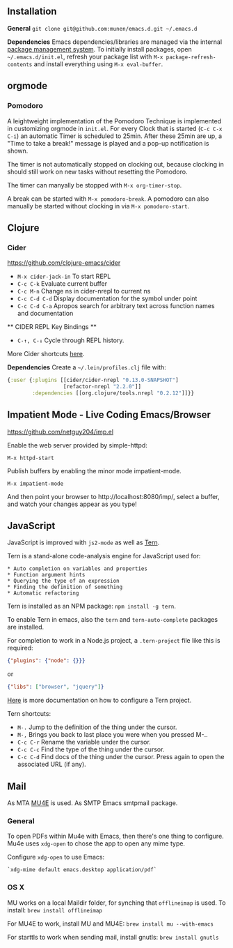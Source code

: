 ## Installation

**General**
`git clone git@github.com:munen/emacs.d.git ~/.emacs.d`

**Dependencies**
Emacs dependencies/libraries are managed via the internal
[package management system](https://www.gnu.org/software/emacs/manual/html_node/emacs/Packages.html#Packages). To
initially install packages, open `~/.emacs.d/init.el`, refresh your
package list with `M-x package-refresh-contents` and install
everything using `M-x eval-buffer`.

## orgmode
### Pomodoro
A leightweight implementation of the Pomodoro Technique is
implemented in customizing orgmode in `init.el`. For every Clock that
is started (`C-c C-x C-i`) an automatic Timer is scheduled to
25min. After these 25min are up, a "Time to take a break!" message is
played and a pop-up notification is shown.

The timer is not automatically stopped on clocking out, because
clocking in should still work on new tasks without resetting the
Pomodoro.

The timer can manyally be stopped with `M-x org-timer-stop`.

A break can be started with `M-x pomodoro-break`. A pomodoro can also
manually be started without clocking in via `M-x pomodoro-start`.

## Clojure

### Cider
https://github.com/clojure-emacs/cider

* `M-x cider-jack-in` To start REPL
* `C-c C-k` Evaluate current buffer
* `C-c M-n` Change ns in cider-nrepl to current ns
* `C-c C-d C-d` Display documentation for the symbol under point
* `C-c C-d C-a` Apropos search for arbitrary text across function names and documentation

** CIDER REPL Key Bindings **

* `C-↑, C-↓` Cycle through REPL history.

More Cider shortcuts [here](https://github.com/clojure-emacs/cider#cider-mode).

**Dependencies**
Create a `~/.lein/profiles.clj` file with:
```clojure
{:user {:plugins [[cider/cider-nrepl "0.13.0-SNAPSHOT"]
                  [refactor-nrepl "2.2.0"]]
        :dependencies [[org.clojure/tools.nrepl "0.2.12"]]}}
```

## Impatient Mode - Live Coding Emacs/Browser

https://github.com/netguy204/imp.el

Enable the web server provided by simple-httpd:

    M-x httpd-start

Publish buffers by enabling the minor mode impatient-mode.

    M-x impatient-mode

And then point your browser to http://localhost:8080/imp/, select a
buffer, and watch your changes appear as you type!

## JavaScript

JavaScript is improved with `js2-mode` as well as [Tern](http://ternjs.net/).

Tern is a stand-alone code-analysis engine for JavaScript used for:

    * Auto completion on variables and properties
    * Function argument hints
    * Querying the type of an expression
    * Finding the definition of something
    * Automatic refactoring

Tern is installed as an NPM package: `npm install -g tern`.

To enable Tern in emacs, also the `tern` and `tern-auto-complete`
packages are installed.

For completion to work in a Node.js project, a `.tern-project` file like this is required:

```json
{"plugins": {"node": {}}}
```

or
```json
{"libs": ["browser", "jquery"]}
```

[Here](http://ternjs.net/doc/manual.html#configuration) is more
documentation on how to configure a Tern project.

Tern shortcuts:

* `M-.` Jump to the definition of the thing under the cursor.
* `M-,` Brings you back to last place you were when you pressed M-..
* `C-c C-r` Rename the variable under the cursor.
* `C-c C-c` Find the type of the thing under the cursor.
* `C-c C-d` Find docs of the thing under the cursor. Press again to open the associated URL (if any).


## Mail

As MTA [MU4E](http://www.djcbsoftware.nl/code/mu/mu4e/) is used. As
SMTP Emacs smtpmail package.

### General

To open PDFs within Mu4e with Emacs, then there's one thing to
configure. Mu4e uses `xdg-open` to chose the app to open any mime
type.

Configure `xdg-open` to use Emacs:

    `xdg-mime default emacs.desktop application/pdf`

### OS X

MU works on a local Maildir folder, for synching that `offlineimap` is
used. To install:
`brew install offlineimap`

For MU4E to work, install MU and MU4E:
`brew install mu --with-emacs`

For starttls to work when sending mail, install gnutls:
`brew install gnutls`
